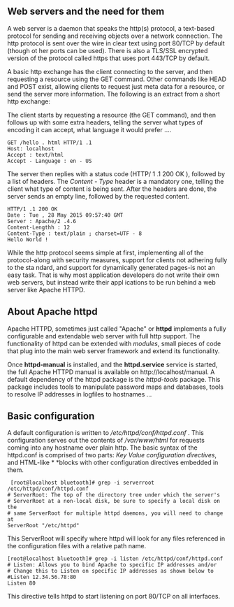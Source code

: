 ## Web servers and the need for them
A web server is a daemon that speaks the http(s) protocol, a text-based protocol for sending and receiving objects over a network connection. The http protocol is sent over the wire in clear text using port 80/TCP by default (though ot her ports can be used). There is also a TLS/SSL encrypted version of the protocol called https that uses port 443/TCP by default.

A basic http exchange has the client connecting to the server, and then requesting a resource using the GET command. Other commands like HEAD and POST exist, allowing clients to request just meta data for a resource, or send the server more information. The following is an extract from a short http exchange:

The client starts by requesting a resource (the GET command), and then follows up with some extra headers, telling the server what types of encoding it can accept, what language it would prefer .... 
```{r, engine='bash', count_lines}
GET /hello . html HTTP/1 .1
Host: localhost
Accept : text/html 
Accept - Language : en - US
```

The server then replies with a status code (HTTP/ 1 .1 200 OK ), followed by a list of headers. The *Content - Type* header is a mandatory one, telling the client what type of content is being sent. After the headers are done, the server sends an empty line, followed by the requested content. 

```{r, engine='bash', count_lines}
HTTP/1 .1 200 OK
Date : Tue , 28 May 2015 09:57:40 GMT
Server : Apache/2 .4.6 
Content-Lengthh : 12
Content-Type : text/plain ; charset=UTF - 8
Hello World ! 
```

While the http protocol seems simple at first, implementing all of the protocol-along with security measures, support for clients not adhering fully to the sta ndard, and support for dynamically generated pages-is not an easy task. That is why most application developers do not write their own web servers, but instead write their appl ications to be run behind a web server like Apache HTTPD.

## About Apache httpd
Apache HTTPD, sometimes just called "Apache" or **httpd** implements a fully configurable and extendable web server with full http support. The functionality of httpd can be extended with *modules*, small pieces of code that plug into the main web server framework and extend its functionality.

Once **httpd-manual** is installed, and the **httpd.service** service is started, the full Apache HTTPD manual is available on http://localhost/manual.  A default dependency of the httpd package is the *httpd-tools* package. This package includes tools to manipulate password maps and databases, tools to resolve IP addresses in logfiles to hostnames ... 

## Basic configuration
A default configuration is written to */etc/httpd/conf/httpd.conf* . This configuration serves out the contents of */var/www/html* for requests coming into any hostname over plain http. The basic syntax of the httpd.conf is comprised of two parts: *Key Value configuration directives*, and HTML-like *<Blockname parameter> *blocks with other configuration directives embedded in them.
  
```{r, engine='bash', count_lines}
 [root@localhost bluetooth]# grep -i serverroot /etc/httpd/conf/httpd.conf
# ServerRoot: The top of the directory tree under which the server's
# ServerRoot at a non-local disk, be sure to specify a local disk on the
# same ServerRoot for multiple httpd daemons, you will need to change at
ServerRoot "/etc/httpd"
```
This ServerRoot will specify where httpd will look for any files referenced in the configuration files with a relative path name. 

```{r, engine='bash', count_lines}
[root@localhost bluetooth]# grep -i listen /etc/httpd/conf/httpd.conf
# Listen: Allows you to bind Apache to specific IP addresses and/or
# Change this to Listen on specific IP addresses as shown below to
#Listen 12.34.56.78:80
Listen 80
```
This directive tells httpd to start listening on port 80/TCP on all interfaces.  
